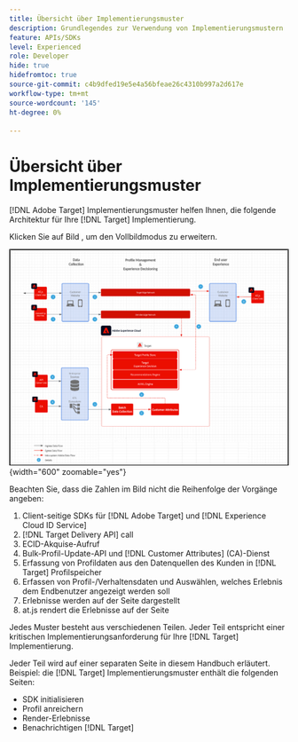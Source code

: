 ```yaml
---
title: Übersicht über Implementierungsmuster
description: Grundlegendes zur Verwendung von Implementierungsmustern
feature: APIs/SDKs
level: Experienced
role: Developer
hide: true
hidefromtoc: true
source-git-commit: c4b9dfed19e5e4a56bfeae26c4310b997a2d617e
workflow-type: tm+mt
source-wordcount: '145'
ht-degree: 0%

---
```


# Übersicht über Implementierungsmuster

[!DNL Adobe Target] Implementierungsmuster helfen Ihnen, die folgende Architektur für Ihre [!DNL Target] Implementierung.

Klicken Sie auf Bild , um den Vollbildmodus zu erweitern.

![Architekturdiagramm von Adobe Target](/help/dev/patterns/assets/architecture-chart.png){width="600" zoomable="yes"}

Beachten Sie, dass die Zahlen im Bild nicht die Reihenfolge der Vorgänge angeben:

1. Client-seitige SDKs für [!DNL Adobe Target] und [!DNL Experience Cloud ID Service]
1. [!DNL Target Delivery API] call
1. ECID-Akquise-Aufruf
1. Bulk-Profil-Update-API und [!DNL Customer Attributes] (CA)-Dienst
1. Erfassung von Profildaten aus den Datenquellen des Kunden in [!DNL Target] Profilspeicher
1. Erfassen von Profil-/Verhaltensdaten und Auswählen, welches Erlebnis dem Endbenutzer angezeigt werden soll
1. Erlebnisse werden auf der Seite dargestellt
1. at.js rendert die Erlebnisse auf der Seite

Jedes Muster besteht aus verschiedenen Teilen. Jeder Teil entspricht einer kritischen Implementierungsanforderung für Ihre [!DNL Target] Implementierung.

Jeder Teil wird auf einer separaten Seite in diesem Handbuch erläutert. Beispiel: die [!DNL Target] Implementierungsmuster enthält die folgenden Seiten:

* SDK initialisieren
* Profil anreichern
* Render-Erlebnisse
* Benachrichtigen [!DNL Target]

